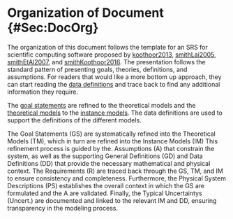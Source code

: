 # Organization of Document {#Sec:DocOrg}

The organization of this document follows the template for an SRS for scientific computing software proposed by [koothoor2013](./SecReferences.md#koothoor2013), [smithLai2005](./SecReferences.md#smithLai2005), [smithEtAl2007](./SecReferences.md#smithEtAl2007), and [smithKoothoor2016](./SecReferences.md#smithKoothoor2016). The presentation follows the standard pattern of presenting goals, theories, definitions, and assumptions. For readers that would like a more bottom up approach, they can start reading the [data definitions](./SecIMs.md#Sec:IMs) and trace back to find any additional information they require.

The [goal statements](./SecGoalStmt.md#Sec:GoalStmt) are refined to the theoretical models and the [theoretical models](./SecTMs.md#Sec:TMs) to the [instance models](./SecIMs.md#Sec:IMs). The data definitions are used to support the definitions of the different models.

The Goal Statements (GS) are systematically refined into the Theoretical Models (TM), which in turn are refined into the Instance Models (IM) This refinement process is guided by the. Assumptions (A) that constrain the system, as well as the supporting General Definitions (GD) and Data Definitions (DD) that provide the necessary mathematical and physical context. The Requirements (R) are traced back through the GS, TM, and IM to ensure consistency and completeness. Furthermore, the Physical System Descriptions (PS) establishes the overall context in which the GS are formulated and the A are validated. Finally, the Typical Uncertaintys (Uncert.) are documented and linked to the relevant IM and DD, ensuring transparency in the modeling process.
